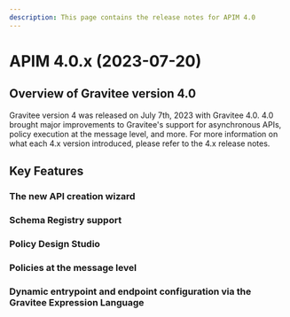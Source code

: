 ```yaml
---
description: This page contains the release notes for APIM 4.0
---
```


# APIM 4.0.x (2023-07-20)

## Overview of Gravitee version 4.0

Gravitee version 4 was released on July 7th, 2023 with Gravitee 4.0. 4.0 brought major improvements to Gravitee's support for asynchronous APIs, policy execution at the message level, and more. For more information on what each 4.x version introduced, please refer to the 4.x release notes.

## Key Features

### The new API creation wizard

### Schema Registry support

### Policy Design Studio

### Policies at the message level

### Dynamic entrypoint and endpoint configuration via the Gravitee Expression Language



